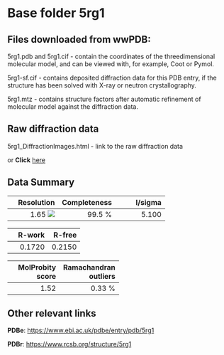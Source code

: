 # Base folder 5rg1

## Files downloaded from wwPDB:

5rg1.pdb and 5rg1.cif - contain the coordinates of the threedimensional molecular model, and can be viewed with, for example, Coot or Pymol.

5rg1-sf.cif - contains deposited diffraction data for this PDB entry, if the structure has been solved with X-ray or neutron crystallography.

5rg1.mtz - contains structure factors after automatic refinement of molecular model against the diffraction data.

## Raw diffraction data

5rg1_DiffractionImages.html - link to the raw diffraction data 

or **Click** [here](https://zenodo.org/record/.373107) 

## Data Summary
|   | Resolution | Completeness| I/sigma |
|---|-------------:|----------------:|--------------:|
|   |1.65 ![](https://github.com/thorn-lab/coronavirus_structural_task_force/blob/master/outreach/ang.svg)|99.5  %|<img width=50/>5.100|

|   | **R-work**| **R-free**   
|---|-------------:|----------------:|           
||0.1720|0.2150|

|   |**MolProbity<br>score**| **Ramachandran<br>outliers** 
|---|-------------:|----------------:|
||1.52|0.33 %|

## Other relevant links 
**PDBe**:  https://www.ebi.ac.uk/pdbe/entry/pdb/5rg1
 
**PDBr**: https://www.rcsb.org/structure/5rg1 

